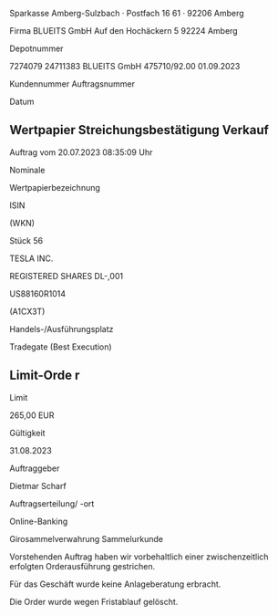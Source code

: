 <!-- image -->

Sparkasse Amberg-Sulzbach · Postfach 16 61 · 92206 Amberg

Firma BLUEITS GmbH Auf den Hochäckern 5 92224 Amberg

Depotnummer

7274079 24711383 BLUEITS GmbH 475710/92.00 01.09.2023

Kundennummer Auftragsnummer

Datum

## Wertpapier Streichungsbestätigung Verkauf

Auftrag vom 20.07.2023 08:35:09 Uhr

Nominale

Wertpapierbezeichnung

ISIN

(WKN)

Stück 56

TESLA INC.

REGISTERED SHARES DL-,001

US88160R1014

(A1CX3T)

Handels-/Ausführungsplatz

Tradegate (Best Execution)

## Limit-Orde r

Limit

265,00 EUR

Gültigkeit

31.08.2023

Auftraggeber

Dietmar Scharf

Auftragserteilung/ -ort

Online-Banking

Girosammelverwahrung Sammelurkunde

Vorstehenden Auftrag haben wir vorbehaltlich einer zwischenzeitlich erfolgten Orderausführung gestrichen.

Für das Geschäft wurde keine Anlageberatung erbracht.

Die Order wurde wegen Fristablauf gelöscht.
